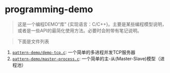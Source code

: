 # programming-demo
> 这是一个编程DEMO“库” {实现语言：C/C++}。主要是某些编程模型说明，或者是一些API的最简化使用方法。必要时会附带有笔记说明。

> 下面是文件列表
1. [`pattern-demo/demo-tcp.c`](https://github.com/kiwi-yan/programming-demo/blob/master/pattern-demo/demo-tcp.c): 一个简单的多进程并发TCP服务器
2. [`pattern-demo/master-process.c`](https://github.com/kiwi-yan/programming-demo/blob/master/pattern-demo/master-process.c): 一个简单的主-从(Master-Slave)模型（进程池）
